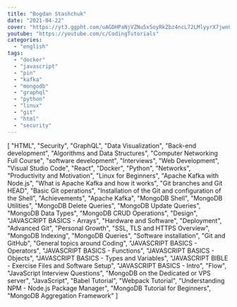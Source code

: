 ```yaml
---
title: "Bogdan Stashchuk"
date: "2021-04-22"
cover: "https://yt3.ggpht.com/uAGDHPaNjVZNu5xSoyRkZbz4ncL72LMlyyrX7jwnCWDdYg90LhGJo_Pd1XUaIlx_g-PiefJWHg=s88-c-k-c0x00ffffff-no-rj"
youtube: "https://youtube.com/c/CodingTutorials"
categories:
  - "english"
tags:
  - "docker"
  - "javascript"
  - "pin"
  - "kafka"
  - "mongodb"
  - "graphql"
  - "python"
  - "linux"
  - "git"
  - "html"
  - "security"
---
```


[
"HTML",
"Security",
"GraphQL",
"Data Visualization",
"Back-end development",
"Algorithms and Data Structures",
"Computer Networking Full Course",
"software development",
"Interviews",
"Web Development",
"Visual Studio Code",
"React",
"Docker",
"Python",
"Networks",
"Productivity and Motivation",
"Linux for Beginners",
"Apache Kafka with Node.js",
"What is Apache Kafka and how it works",
"Git branches and Git HEAD",
"Basic Git operations",
"Installation of the Git and configuration of the Shell",
"Achievements",
"Apache Kafka",
"MongoDB Shell",
"MongoDB Utilities",
"MongoDB Delete Queries",
"MongoDB Update Queries",
"MongoDB Data Types",
"MongoDB CRUD Operations",
"Design",
"JAVASCRIPT BASICS - Arrays",
"Hardware and Software",
"Deployment",
"Advanced Git",
"Personal Growth",
"SSL, TLS and HTTPS Overview",
"MongoDB Indexing",
"MongoDB Queries",
"Software installation",
"Git and GitHub",
"General topics around Coding",
"JAVASCRIPT BASICS - Operators",
"JAVASCRIPT BASICS - Functions",
"JAVASCRIPT BASICS - Objects",
"JAVASCRIPT BASICS - Types and Variables",
"JAVASCRIPT BIBLE - Exercise Files and Software Setup",
"JAVASCRIPT BASICS - Intro",
"Flow",
"JavaScript Interview Questions",
"MongoDB on the Dedicated or VPS server",
"JavaScript",
"Babel Tutorial",
"Webpack Tutorial",
"Understanding NPM - Node.js Package Manager",
"MongoDB Tutorial for Beginners",
"MongoDB Aggregation Framework"
]
